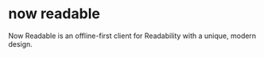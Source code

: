 now readable
===========

Now Readable is an offline-first client for Readability with a unique, modern design.
